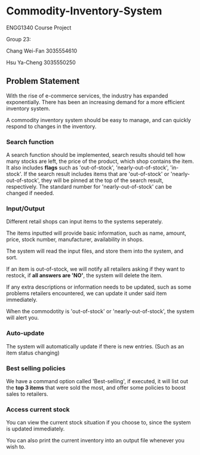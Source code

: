 # Commodity-Inventory-System
ENGG1340 Course Project

Group 23:

Chang Wei-Fan 3035554610

Hsu Ya-Cheng  3035550250
## Problem Statement
With the rise of e-commerce services, the industry has expanded exponentially. There has been an increasing demand for a more efficient inventory system. 

A commodity inventory system should be easy to manage, and can quickly respond to changes in the inventory. 
### Search function
A search function should be implemented, search results should tell how many stocks are left, the price of the product, which shop contains the item. It also includes **flags** such as 'out-of-stock', 'nearly-out-of-stock', 'in-stock'. If the search result includes items that are 'out-of-stock' or 'nearly-out-of-stock', they will be pinned at the top of the search result, respectively. The standard number for 'nearly-out-of-stock' can be changed if needed.
### Input/Output
Different retail shops can input items to the systems seperately. 

The items inputted will provide basic information, such as name, amount, price, stock number, manufacturer, availability in shops. 

The system will read the input files, and store them into the system, and sort.

If an item is out-of-stock, we will notify all retailers asking if they want to restock, if **all answers are 'NO'**, the system will delete the item.

If any extra descriptions or information needs to be updated, such as some problems retailers encountered, we can update it under said item immediately.

When the commodotity is 'out-of-stock' or 'nearly-out-of-stock', the system will alert you.
### Auto-update
The system will automatically update if there is new entries. (Such as an item status changing)
### Best selling policies
We have a command option called 'Best-selling', if executed, it will list out the **top 3 items** that were sold the most, and offer some policies to boost sales to retailers.
### Access current stock
You can view the current stock situation if you choose to, since the system is updated immediately.

You can also print the current inventory into an output file whenever you wish to.
